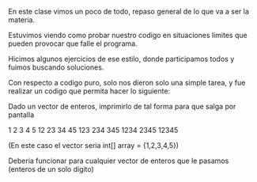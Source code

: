 En este clase vimos un poco de todo, repaso general de lo que va a ser la materia.

Estuvimos viendo como probar nuestro codigo en situaciones limites que pueden provocar que falle el programa.

Hicimos algunos ejercicios de ese estilo, donde participamos todos y fuimos buscando soluciones.

Con respecto a codigo puro, solo nos dieron solo una simple tarea, y fue realizar un codigo que permita hacer lo siguiente:

Dado un vector de enteros, imprimirlo de tal forma para que salga por pantalla

1	2	3	4	5
12	23	34	45
123	234	345
1234	2345
12345

(En este caso el vector seria int[] array = {1,2,3,4,5})

Deberia funcionar para cualquier vector de enteros que le pasamos (enteros de un solo digito)